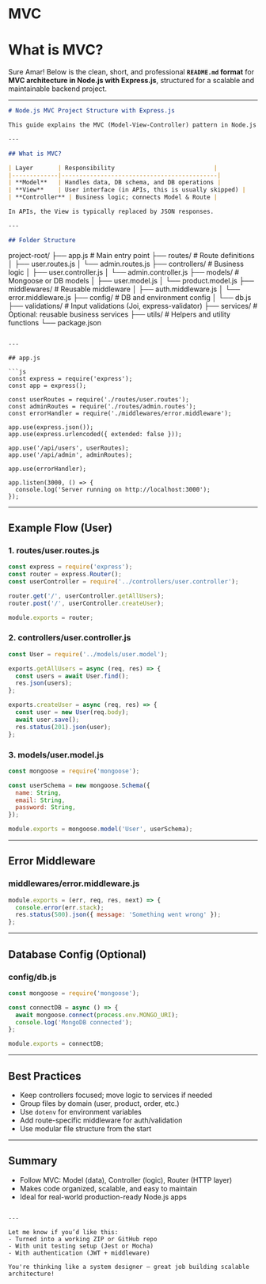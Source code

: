 # MVC
# What is MVC?
Sure Amar! Below is the clean, short, and professional **`README.md` format** for **MVC architecture in Node.js with Express.js**, structured for a scalable and maintainable backend project.

---

```md
# Node.js MVC Project Structure with Express.js

This guide explains the MVC (Model-View-Controller) pattern in Node.js and provides a clean, scalable project structure using Express.js.

---

## What is MVC?

| Layer       | Responsibility                            |
|-------------|--------------------------------------------|
| **Model**   | Handles data, DB schema, and DB operations |
| **View**    | User interface (in APIs, this is usually skipped) |
| **Controller** | Business logic; connects Model & Route |

In APIs, the View is typically replaced by JSON responses.

---

## Folder Structure

```

project-root/
├── app.js                 # Main entry point
├── routes/                # Route definitions
│   ├── user.routes.js
│   └── admin.routes.js
├── controllers/           # Business logic
│   ├── user.controller.js
│   └── admin.controller.js
├── models/                # Mongoose or DB models
│   ├── user.model.js
│   └── product.model.js
├── middlewares/           # Reusable middleware
│   ├── auth.middleware.js
│   └── error.middleware.js
├── config/                # DB and environment config
│   └── db.js
├── validations/           # Input validations (Joi, express-validator)
├── services/              # Optional: reusable business services
├── utils/                 # Helpers and utility functions
└── package.json

````

---

## app.js

```js
const express = require('express');
const app = express();

const userRoutes = require('./routes/user.routes');
const adminRoutes = require('./routes/admin.routes');
const errorHandler = require('./middlewares/error.middleware');

app.use(express.json());
app.use(express.urlencoded({ extended: false }));

app.use('/api/users', userRoutes);
app.use('/api/admin', adminRoutes);

app.use(errorHandler);

app.listen(3000, () => {
  console.log('Server running on http://localhost:3000');
});
````

---

## Example Flow (User)

### 1. routes/user.routes.js

```js
const express = require('express');
const router = express.Router();
const userController = require('../controllers/user.controller');

router.get('/', userController.getAllUsers);
router.post('/', userController.createUser);

module.exports = router;
```

### 2. controllers/user.controller.js

```js
const User = require('../models/user.model');

exports.getAllUsers = async (req, res) => {
  const users = await User.find();
  res.json(users);
};

exports.createUser = async (req, res) => {
  const user = new User(req.body);
  await user.save();
  res.status(201).json(user);
};
```

### 3. models/user.model.js

```js
const mongoose = require('mongoose');

const userSchema = new mongoose.Schema({
  name: String,
  email: String,
  password: String,
});

module.exports = mongoose.model('User', userSchema);
```

---

## Error Middleware

### middlewares/error.middleware.js

```js
module.exports = (err, req, res, next) => {
  console.error(err.stack);
  res.status(500).json({ message: 'Something went wrong' });
};
```

---

## Database Config (Optional)

### config/db.js

```js
const mongoose = require('mongoose');

const connectDB = async () => {
  await mongoose.connect(process.env.MONGO_URI);
  console.log('MongoDB connected');
};

module.exports = connectDB;
```

---

## Best Practices

* Keep controllers focused; move logic to services if needed
* Group files by domain (user, product, order, etc.)
* Use `dotenv` for environment variables
* Add route-specific middleware for auth/validation
* Use modular file structure from the start

---

## Summary

* Follow MVC: Model (data), Controller (logic), Router (HTTP layer)
* Makes code organized, scalable, and easy to maintain
* Ideal for real-world production-ready Node.js apps

```

---

Let me know if you’d like this:
- Turned into a working ZIP or GitHub repo
- With unit testing setup (Jest or Mocha)
- With authentication (JWT + middleware)

You're thinking like a system designer — great job building scalable architecture!
```


